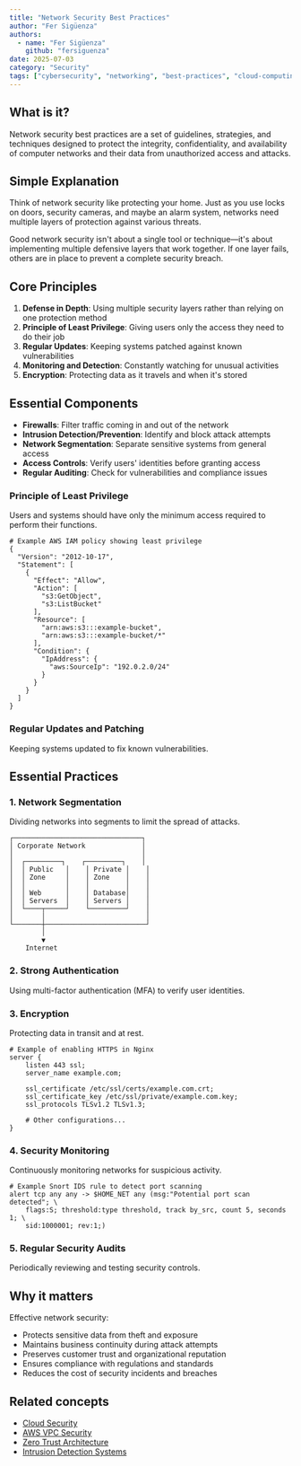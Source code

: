 ```yaml
---
title: "Network Security Best Practices"
author: "Fer Sigüenza"
authors:
  - name: "Fer Sigüenza"
    github: "fersiguenza"
date: 2025-07-03
category: "Security"
tags: ["cybersecurity", "networking", "best-practices", "cloud-computing"]
---
```


## What is it?

Network security best practices are a set of guidelines, strategies, and techniques designed to protect the integrity, confidentiality, and availability of computer networks and their data from unauthorized access and attacks.

## Simple Explanation

Think of network security like protecting your home. Just as you use locks on doors, security cameras, and maybe an alarm system, networks need multiple layers of protection against various threats.

Good network security isn't about a single tool or technique—it's about implementing multiple defensive layers that work together. If one layer fails, others are in place to prevent a complete security breach.

## Core Principles

1. **Defense in Depth**: Using multiple security layers rather than relying on one protection method
2. **Principle of Least Privilege**: Giving users only the access they need to do their job
3. **Regular Updates**: Keeping systems patched against known vulnerabilities
4. **Monitoring and Detection**: Constantly watching for unusual activities
5. **Encryption**: Protecting data as it travels and when it's stored

## Essential Components

- **Firewalls**: Filter traffic coming in and out of the network
- **Intrusion Detection/Prevention**: Identify and block attack attempts
- **Network Segmentation**: Separate sensitive systems from general access
- **Access Controls**: Verify users' identities before granting access
- **Regular Auditing**: Check for vulnerabilities and compliance issues

### Principle of Least Privilege
Users and systems should have only the minimum access required to perform their functions.

```
# Example AWS IAM policy showing least privilege
{
  "Version": "2012-10-17",
  "Statement": [
    {
      "Effect": "Allow",
      "Action": [
        "s3:GetObject",
        "s3:ListBucket"
      ],
      "Resource": [
        "arn:aws:s3:::example-bucket",
        "arn:aws:s3:::example-bucket/*"
      ],
      "Condition": {
        "IpAddress": {
          "aws:SourceIp": "192.0.2.0/24"
        }
      }
    }
  ]
}
```

### Regular Updates and Patching
Keeping systems updated to fix known vulnerabilities.

## Essential Practices

### 1. Network Segmentation
Dividing networks into segments to limit the spread of attacks.

```
┌────────────────────────────────┐
│ Corporate Network              │
│                                │
│  ┌─────────┐    ┌─────────┐    │
│  │ Public   │    │ Private │    │
│  │ Zone     │    │ Zone    │    │
│  │          │    │         │    │
│  │ Web      │    │ Database│    │
│  │ Servers  │    │ Servers │    │
│  └────┬─────┘    └─────────┘    │
│       │                         │
└───────┼─────────────────────────┘
        │
        ▼
    Internet
```

### 2. Strong Authentication
Using multi-factor authentication (MFA) to verify user identities.

### 3. Encryption
Protecting data in transit and at rest.

```
# Example of enabling HTTPS in Nginx
server {
    listen 443 ssl;
    server_name example.com;
    
    ssl_certificate /etc/ssl/certs/example.com.crt;
    ssl_certificate_key /etc/ssl/private/example.com.key;
    ssl_protocols TLSv1.2 TLSv1.3;
    
    # Other configurations...
}
```

### 4. Security Monitoring
Continuously monitoring networks for suspicious activity.

```
# Example Snort IDS rule to detect port scanning
alert tcp any any -> $HOME_NET any (msg:"Potential port scan detected"; \
    flags:S; threshold:type threshold, track by_src, count 5, seconds 1; \
    sid:1000001; rev:1;)
```

### 5. Regular Security Audits
Periodically reviewing and testing security controls.

## Why it matters

Effective network security:
- Protects sensitive data from theft and exposure
- Maintains business continuity during attack attempts
- Preserves customer trust and organizational reputation
- Ensures compliance with regulations and standards
- Reduces the cost of security incidents and breaches

## Related concepts

- [Cloud Security](/explanations/cloud-concepts/cloud-security.md)
- [AWS VPC Security](/explanations/aws/vpc-security.md)
- [Zero Trust Architecture](/explanations/security/zero-trust.md)
- [Intrusion Detection Systems](/explanations/security/ids-ips.md)

